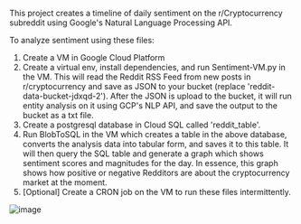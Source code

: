 This project creates a timeline of daily sentiment on the r/Cryptocurrency subreddit using Google's Natural Language Processing API.

To analyze sentiment using these files:
1. Create a VM in Google Cloud Platform
2. Create a virtual env, install dependencies, and run Sentiment-VM.py in the VM. This will read the Reddit RSS Feed from new posts in r/cryptocurrency and save as JSON to your bucket (replace 'reddit-data-bucket-jdxqd-2'). After the JSON is upload to the bucket, it will run entity analysis on it using GCP's NLP API, and save the output to the bucket as a txt file.
3. Create a postgresql database in Cloud SQL called 'reddit_table'. 
4. Run BlobToSQL in the VM which creates a table in the above database, converts the analysis data into tabular form, and saves it to this table. It will then query the SQL table and generate a graph which shows sentiment scores and magnitudes for the day. In essence, this graph shows how positive or negative Redditors are about the cryptocurrency market at the moment. 
5. [Optional] Create a CRON job on the VM to run these files intermittently.

![image](https://user-images.githubusercontent.com/36838938/120940634-1b19b200-c6d3-11eb-9f51-2f702478076a.png)
